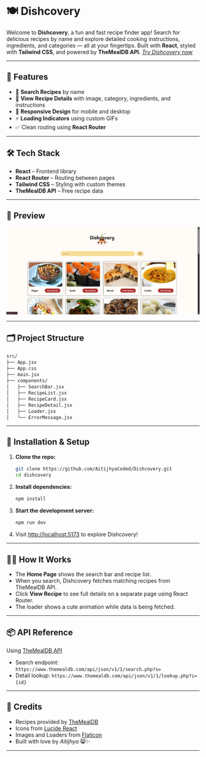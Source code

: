 # 🍽️ Dishcovery

Welcome to **Dishcovery**, a fun and fast recipe finder app! Search for delicious recipes by name and explore detailed cooking instructions, ingredients, and categories — all at your fingertips.
Built with **React**, styled with **Tailwind CSS**, and powered by **TheMealDB API.** 
[_Try Dishcovery now_](https://dishcovery-kohl.vercel.app)

---

## 🚀 Features

* 🔎 **Search Recipes** by name
* 🍜 **View Recipe Details** with image, category, ingredients, and instructions
* 🧾 **Responsive Design** for mobile and desktop
* ⚡ **Loading Indicators** using custom GIFs
* ✅ Clean routing using **React Router**

---

## 🛠️ Tech Stack

* **React** – Frontend library
* **React Router** – Routing between pages
* **Tailwind CSS** – Styling with custom themes
* **TheMealDB API** – Free recipe data

---

## 📸 Preview

![Dishcovery Preview](./dishcovery/public/preview.png)

---

## 🗂️ Project Structure

```
src/
├── App.jsx
├── App.css
├── main.jsx
├── components/
│   ├── SearchBar.jsx
│   ├── RecipeList.jsx
│   ├── RecipeCard.jsx
│   ├── RecipeDetail.jsx
│   ├── Loader.jsx
│   └── ErrorMessage.jsx
```

---

## 🔧 Installation & Setup

1. **Clone the repo:**

   ```bash
   git clone https://github.com/AitijhyaCoded/Dishcovery.git
   cd dishcovery
   ```

2. **Install dependencies:**

   ```bash
   npm install
   ```

3. **Start the development server:**

   ```bash
   npm run dev
   ```

4. Visit [http://localhost:5173](http://localhost:5173) to explore Dishcovery!

---

## 🧑‍🍳 How It Works

* The **Home Page** shows the search bar and recipe list.
* When you search, Dishcovery fetches matching recipes from TheMealDB API.
* Click **View Recipe** to see full details on a separate page using React Router.
* The loader shows a cute animation while data is being fetched.

---

## 📦 API Reference

Using [TheMealDB API](https://www.themealdb.com/api.php)

* Search endpoint: `https://www.themealdb.com/api/json/v1/1/search.php?s=`
* Detail lookup: `https://www.themealdb.com/api/json/v1/1/lookup.php?i={id}`

---

## 🎉 Credits

* Recipes provided by [TheMealDB](https://www.themealdb.com/)
* Icons from [Lucide React](https://lucide.dev/)
* Images and Loaders from [Flaticon](https://www.flaticon.com/)
* Built with love by *Aitijhya* 😸✨

---
